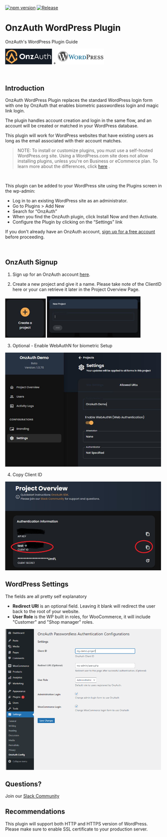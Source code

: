 [![npm version](https://badge.fury.io/js/onz-auth.svg)](https://badge.fury.io/js/onz-auth)
[![Release](https://github.com/zailky/onz-auth-js/actions/workflows/release.yml/badge.svg?branch=main)](https://github.com/zailky/onz-auth-js/actions/workflows/release.yml)


# OnzAuth WordPress Plugin
OnzAuth's WordPress Plugin Guide

[<img src="logotextdark.jpg" alt="OnzAuth" width="150"/>](https://tryonzauth.com)  +
[<img src="wordpress.jpg" alt="WordPress" width="150"/>](https://wordpress.org) 

<br />

## Introduction
OnzAuth WordPress Plugin replaces the standard WordPress login form with one by OnzAuth that enables biometric passwordless login and magic link login.

The plugin handles account creation and login in the same flow, and an account will be created or matched in your WordPress database.

This plugin will work for WordPress websites that have existing users as long as the email associated with their account matches.

> NOTE:
To install or customize plugins, you must use a self-hosted WordPress.org site. Using a WordPress.com site does not allow installing plugins, unless you're on Business or eCommerce plan. To learn more about the differences, click [here](https://wordpress.com/support/com-vs-org/) .

<br />


This plugin can be added to your WordPress site using the Plugins screen in the wp-admin:

* Log in to an existing WordPress site as an administrator.
* Go to Plugins > Add New
* Search for “OnzAuth” 
* When you find the OnzAuth plugin, click Install Now and then Activate.
* Configure the Plugin by clicking on the “Settings” link

If you don't already have an OnzAuth account, [sign up for a free account](https://tryonzauth.com) before proceeding.

<br />

## OnzAuth Signup
1. Sign up for an OnzAuth account [here](https://tryonzauth.com).

2. Create a new project and give it a name.  Please take note of the ClientID here or your can retrieve it later in the Project Overview Page.

<img src="images/create-project-button.jpg" alt="Webflow" width="130"/>
<img src="images/new-project-dialog.jpg" alt="Webflow" width="300"/>

3. Optional - Enable WebAuthN for biometric Setup 

<img src="images/webauthn.jpg" alt="Webflow" width="500"/>

4. Copy Client ID

<img src="images/clientid.jpg" alt="Webflow" width="500"/>

<br />

## WordPress Settings

The fields are all pretty self explanatory 
* **Redirect URI** is an optional field. Leaving it blank will redirect the user back to the root of your website.
* **User Role** is the WP built in roles, for WooCommerce, it will include "Customer" and "Shop manager" roles.

<img src="images/screenshot-2.png" alt="ScreenShot" width="500"/>

<br />

## Questions?
Join our [Slack Community](https://join.slack.com/t/onzauth/shared_invite/zt-196ryj3ar-ChOllgW2rQBEj7OcYcZQWw) 
<br/>

## Recommendations
This plugin will support both HTTP and HTTPS version of WordPress.  Please make sure to enable SSL certificate to your production server.
